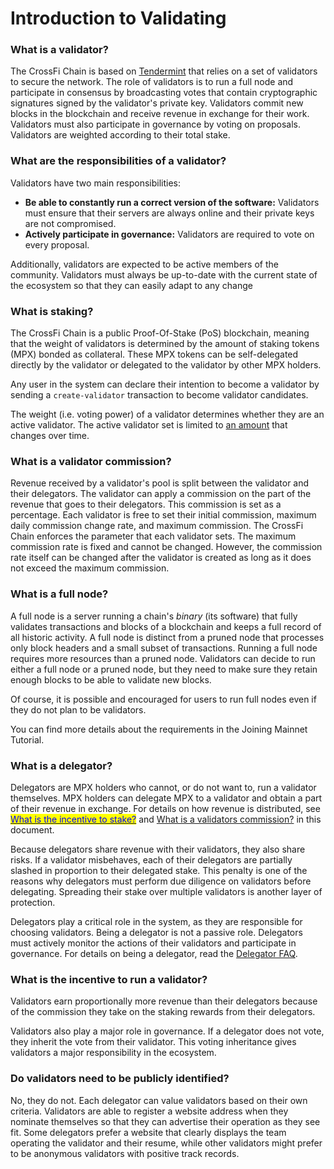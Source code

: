 # Introduction to Validating

### What is a validator?

The CrossFi Chain is based on [Tendermint](https://docs.tendermint.com/v0.34/introduction/what-is-tendermint.html) that relies on a set of validators to secure the network. The role of validators is to run a full node and participate in consensus by broadcasting votes that contain cryptographic signatures signed by the validator's private key. Validators commit new blocks in the blockchain and receive revenue in exchange for their work. Validators must also participate in governance by voting on proposals. Validators are weighted according to their total stake.



### What are the responsibilities of a validator?

Validators have two main responsibilities:

* **Be able to constantly run a correct version of the software:** Validators must ensure that their servers are always online and their private keys are not compromised.
* **Actively participate in governance:** Validators are required to vote on every proposal.

Additionally, validators are expected to be active members of the community. Validators must always be up-to-date with the current state of the ecosystem so that they can easily adapt to any change

### What is staking?

The CrossFi Chain is a public Proof-Of-Stake (PoS) blockchain, meaning that the weight of validators is determined by the amount of staking tokens (MPX) bonded as collateral. These MPX tokens can be self-delegated directly by the validator or delegated to the validator by other MPX holders.

Any user in the system can declare their intention to become a validator by sending a `create-validator` transaction to become validator candidates.

The weight (i.e. voting power) of a validator determines whether they are an active validator. The active validator set is limited to [an amount](https://xfiscan.com/validators) that changes over time.

### What is a validator commission?

Revenue received by a validator's pool is split between the validator and their delegators. The validator can apply a commission on the part of the revenue that goes to their delegators. This commission is set as a percentage. Each validator is free to set their initial commission, maximum daily commission change rate, and maximum commission. The CrossFi Chain enforces the parameter that each validator sets. The maximum commission rate is fixed and cannot be changed. However, the commission rate itself can be changed after the validator is created as long as it does not exceed the maximum commission.

### What is a full node?

A full node is a server running a chain's _binary_ (its software) that fully validates transactions and blocks of a blockchain and keeps a full record of all historic activity. A full node is distinct from a pruned node that processes only block headers and a small subset of transactions. Running a full node requires more resources than a pruned node. Validators can decide to run either a full node or a pruned node, but they need to make sure they retain enough blocks to be able to validate new blocks.

Of course, it is possible and encouraged for users to run full nodes even if they do not plan to be validators.

You can find more details about the requirements in the Joining Mainnet Tutorial.

### What is a delegator?

Delegators are MPX holders who cannot, or do not want to, run a validator themselves. MPX holders can delegate MPX to a validator and obtain a part of their revenue in exchange. For details on how revenue is distributed, see [<mark style="color:blue;">What is the incentive to stake?</mark>](introduction-to-validating.md#what-is-the-incentive-to-stake) and [What is a validators commission?](introduction-to-validating.md#what-is-a-validator-commission) in this document.

Because delegators share revenue with their validators, they also share risks. If a validator misbehaves, each of their delegators are partially slashed in proportion to their delegated stake. This penalty is one of the reasons why delegators must perform due diligence on validators before delegating. Spreading their stake over multiple validators is another layer of protection.

Delegators play a critical role in the system, as they are responsible for choosing validators. Being a delegator is not a passive role. Delegators must actively monitor the actions of their validators and participate in governance. For details on being a delegator, read the [Delegator FAQ](https://hub.cosmos.network/main/delegators/delegator-faq.html).



### What is the incentive to run a validator?

Validators earn proportionally more revenue than their delegators because of the commission they take on the staking rewards from their delegators.

Validators also play a major role in governance. If a delegator does not vote, they inherit the vote from their validator. This voting inheritance gives validators a major responsibility in the ecosystem.



### Do validators need to be publicly identified?

No, they do not. Each delegator can value validators based on their own criteria. Validators are able to register a website address when they nominate themselves so that they can advertise their operation as they see fit. Some delegators prefer a website that clearly displays the team operating the validator and their resume, while other validators might prefer to be anonymous validators with positive track records.
